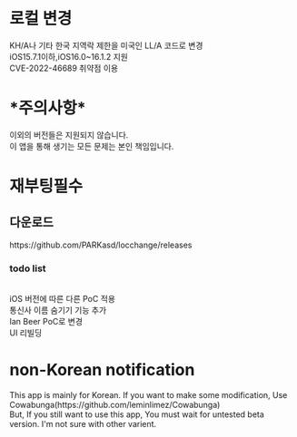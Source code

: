 # 로컬 변경
KH/A나 기타 한국 지역락 제한을 미국인 LL/A 코드로 변경</br>
iOS15.7.1이하,iOS16.0~16.1.2 지원 </br>
CVE-2022-46689 취약점 이용</br>

<h1>*주의사항*</br></h1>
이외의 버전들은 지원되지 않습니다.</br>
이 앱을 통해 생기는 모든 문제는 본인 책임입니다.
<h1> 재부팅필수 </h1>


<h2>다운로드</h2>
https://github.com/PARKasd/locchange/releases

<h3> todo list </h3>
<br>
iOS 버전에 따른 다른 PoC 적용 <br>
통신사 이름 숨기기 기능 추가 <br>
Ian Beer PoC로 변경 <br>
UI 리빌딩 <br>

<h1> non-Korean notification </h1>
This app is mainly for Korean. If you want to make some modification, Use Cowabunga(https://github.com/leminlimez/Cowabunga) <br>
But, If you still want to use this app, You must wait for untested beta version. I'm not sure with other varient.
